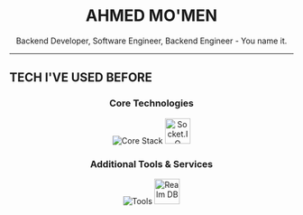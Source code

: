 <h1 align="center">AHMED MO'MEN</h1>

<p align="center">
  Backend Developer, Software Engineer, Backend Engineer - You name it.
</p>

---

## TECH I'VE USED BEFORE

<div align="center">

<h3>Core Technologies</h3>
<img src="https://skillicons.dev/icons?i=nodejs,express,mongodb,react,redis,js" alt="Core Stack" />
<img src="https://cdn.worldvectorlogo.com/logos/socket-io.svg" height="45" alt="Socket.IO" title="Socket.IO"/>

<br/>

<h3>Additional Tools & Services</h3>
<img src="https://skillicons.dev/icons?i=sqlite,html,css,tailwind,git,postman" alt="Tools" />
<img src="https://icon.icepanel.io/Technology/svg/Realm.svg" height="45" alt="Realm DB" title="Realm DB"/>

</div>

